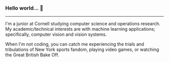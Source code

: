### Hello world... 👋

---

I'm a junior at Cornell studying computer science and operations research. My academic/technical interests are with machine learning applications; specifically, computer vision and vision systems.

When I'm not coding, you can catch me experiencing the trials and tribulations of New York sports fandom, playing video games, or watching the Great British Bake Off. 
